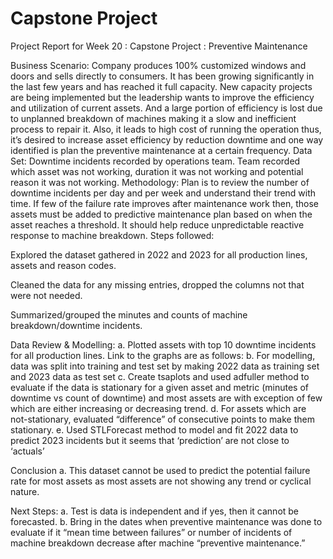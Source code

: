 # Capstone Project
Project Report for Week 20 : Capstone Project : Preventive Maintenance

Business Scenario: Company produces 100% customized windows and doors and sells directly to consumers. It has been growing significantly in the last few years and has reached it full capacity. New capacity projects are being implemented but the leadership wants to improve the efficiency and utilization of current assets. And a large portion of efficiency is lost due to unplanned breakdown of machines making it a slow and inefficient process to repair it. Also, it leads to high cost of running the operation thus, it’s desired to increase asset efficiency by reduction downtime and one way identified is plan the preventive maintenance at a certain frequency. Data Set: Downtime incidents recorded by operations team. Team recorded which asset was not working, duration it was not working and potential reason it was not working. Methodology: Plan is to review the number of downtime incidents per day and per week and understand their trend with time. If few of the failure rate improves after maintenance work then, those assets must be added to predictive maintenance plan based on when the asset reaches a threshold. It should help reduce unpredictable reactive response to machine breakdown. Steps followed:

Explored the dataset gathered in 2022 and 2023 for all production lines, assets and reason codes.

Cleaned the data for any missing entries, dropped the columns not that were not needed.

Summarized/grouped the minutes and counts of machine breakdown/downtime incidents.

Data Review & Modelling: a. Plotted assets with top 10 downtime incidents for all production lines. Link to the graphs are as follows: b. For modelling, data was split into training and test set by making 2022 data as training set and 2023 data as test set c. Create tsaplots and used adfuller method to evaluate if the data is stationary for a given asset and metric (minutes of downtime vs count of downtime) and most assets are with exception of few which are either increasing or decreasing trend. d. For assets which are not-stationary, evaluated “difference” of consecutive points to make them stationary. e. Used STLForecast method to model and fit 2022 data to predict 2023 incidents but it seems that ‘prediction’ are not close to ‘actuals’

Conclusion a. This dataset cannot be used to predict the potential failure rate for most assets as most assets are not showing any trend or cyclical nature.

Next Steps: a. Test is data is independent and if yes, then it cannot be forecasted. b. Bring in the dates when preventive maintenance was done to evaluate if it “mean time between failures” or number of incidents of machine breakdown decrease after machine “preventive maintenance.” 

